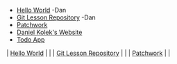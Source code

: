 * [Hello World](https://github.com/kolekd/hello-world)  -Dan
* [Git Lesson Repository](https://github.com/kolekd/git-lesson-repository)  -Dan
* [Patchwork](https://github.com/kolekd/patchwork)
* [Daniel Kolek's Website](https://github.com/kolekd/http-kolekd.github.io)
* [Todo App](https://github.com/kolekd/todo-app)


| [Hello World](https://github.com/kolekd/hello-world)                      |                        |
| [Git Lesson Repository](https://github.com/kolekd/git-lesson-repository)  |                        |
| [Patchwork](https://github.com/kolekd/patchwork)                          |                        |
